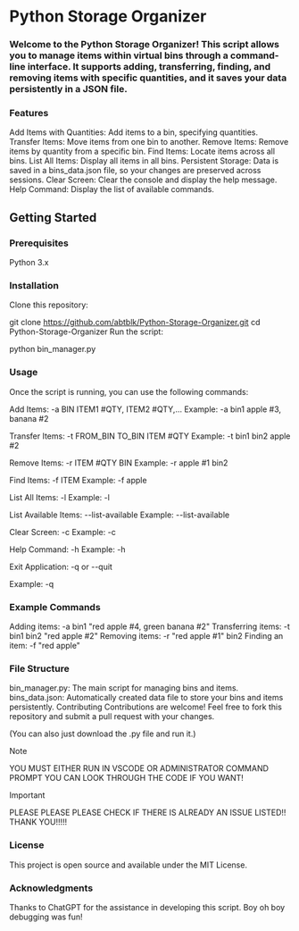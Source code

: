 # Python Storage Organizer
### Welcome to the Python Storage Organizer! This script allows you to manage items within virtual bins through a command-line interface. It supports adding, transferring, finding, and removing items with specific quantities, and it saves your data persistently in a JSON file.

### Features
Add Items with Quantities: Add items to a bin, specifying quantities.
Transfer Items: Move items from one bin to another.
Remove Items: Remove items by quantity from a specific bin.
Find Items: Locate items across all bins.
List All Items: Display all items in all bins.
Persistent Storage: Data is saved in a bins_data.json file, so your changes are preserved across sessions.
Clear Screen: Clear the console and display the help message.
Help Command: Display the list of available commands.
## Getting Started
### Prerequisites
Python 3.x
### Installation
Clone this repository:

git clone https://github.com/abtblk/Python-Storage-Organizer.git
cd Python-Storage-Organizer
Run the script:

python bin_manager.py

### Usage
Once the script is running, you can use the following commands:

Add Items: -a BIN ITEM1 #QTY, ITEM2 #QTY,...
Example: -a bin1 apple #3, banana #2

Transfer Items: -t FROM_BIN TO_BIN ITEM #QTY
Example: -t bin1 bin2 apple #2

Remove Items: -r ITEM #QTY BIN
Example: -r apple #1 bin2

Find Items: -f ITEM
Example: -f apple

List All Items: -l
Example: -l

List Available Items: --list-available
Example: --list-available

Clear Screen: -c
Example: -c

Help Command: -h
Example: -h

Exit Application: -q or --quit

Example: -q

### Example Commands

Adding items: -a bin1 "red apple #4, green banana #2"
Transferring items: -t bin1 bin2 "red apple #2"
Removing items: -r "red apple #1" bin2
Finding an item: -f "red apple"

### File Structure

bin_manager.py: The main script for managing bins and items.
bins_data.json: Automatically created data file to store your bins and items persistently.
Contributing
Contributions are welcome! Feel free to fork this repository and submit a pull request with your changes.

(You can also just download the .py file and run it.)

> [!NOTE]
> YOU MUST EITHER RUN IN VSCODE OR ADMINISTRATOR COMMAND PROMPT YOU CAN LOOK THROUGH THE CODE IF YOU WANT!

> [!IMPORTANT]
> PLEASE PLEASE PLEASE CHECK IF THERE IS ALREADY AN ISSUE LISTED!! THANK YOU!!!!!

### License
This project is open source and available under the MIT License.

### Acknowledgments
Thanks to ChatGPT for the assistance in developing this script. Boy oh boy debugging was fun!
